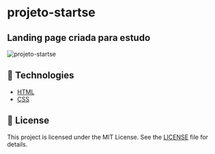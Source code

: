 # projeto-startse

## Landing page criada para estudo

![projeto-startse](https://user-images.githubusercontent.com/100982195/173165055-3dd85f25-d913-467b-b067-554561331f83.png)



## 🧪 Technologies

- [HTML](https://www.w3schools.com/html/)
- [CSS](https://www.w3schools.com/css/)

## 📝 License

This project is licensed under the MIT License. See the [LICENSE](LICENSE) file for details.
